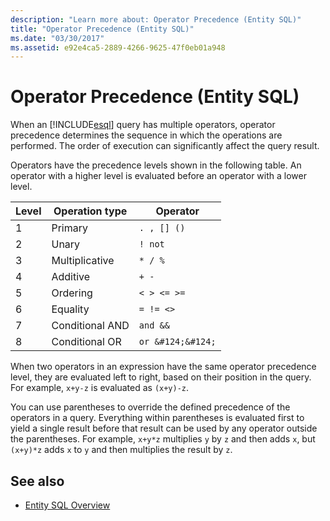 ```yaml
---
description: "Learn more about: Operator Precedence (Entity SQL)"
title: "Operator Precedence (Entity SQL)"
ms.date: "03/30/2017"
ms.assetid: e92e4ca5-2889-4266-9625-47f0eb01a948
---
```

# Operator Precedence (Entity SQL)

When an [!INCLUDE[esql](../../../../../../includes/esql-md.md)] query has multiple operators, operator precedence determines the sequence in which the operations are performed. The order of execution can significantly affect the query result.  
  
 Operators have the precedence levels shown in the following table. An operator with a higher level is evaluated before an operator with a lower level.  
  
|Level|Operation type|Operator|  
|-----------|--------------------|--------------|  
|1|Primary|`. , [] ()`|  
|2|Unary|`! not`|  
|3|Multiplicative|`* / %`|  
|4|Additive|`+ -`|  
|5|Ordering|`< > <= >=`|  
|6|Equality|`= != <>`|  
|7|Conditional AND|`and &&`|  
|8|Conditional OR|`or &#124;&#124;`|  
  
 When two operators in an expression have the same operator precedence level, they are evaluated left to right, based on their position in the query. For example, `x+y-z` is evaluated as `(x+y)-z`.  
  
 You can use parentheses to override the defined precedence of the operators in a query. Everything within parentheses is evaluated first to yield a single result before that result can be used by any operator outside the parentheses. For example, `x+y*z` multiplies `y` by `z` and then adds `x`, but `(x+y)*z` adds `x` to `y` and then multiplies the result by `z`.  
  
## See also

- [Entity SQL Overview](entity-sql-overview.md)
